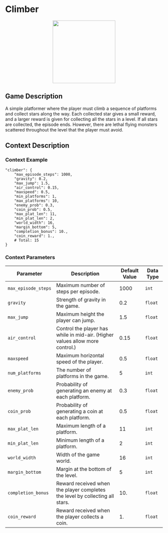 # Climber

<div style="text-align:center">
    <img src="https://raw.githubusercontent.com/openai/procgen/master/screenshots/climber.png" width="200px">
</div>

## Game Description
A simple platformer where the player must climb a sequence of platforms and collect stars along the way. Each collected star gives a small reward, and a larger reward is given for collecting all the stars in a level. If all stars are collected, the episode ends. However, there are lethal flying monsters scattered throughout the level that the player must avoid.

## Context Description

### Context Example
```
"climber": {
    "max_episode_steps": 1000,
    "gravity": 0.2,
    "max_jump": 1.5,
    "air_control": 0.15,
    "maxspeed": 0.5,
    "min_platforms": 1,
    "max_platforms": 10,
    "enemy_prob": 0.3,
    "coin_prob": 0.5,
    "max_plat_len": 11,
    "min_plat_len": 2,
    "world_width": 16,
    "margin_bottom": 5,
    "completion_bonus": 10.,
    "coin_reward": 1.,
    # Total: 15
}
```

### Context Parameters
| Parameter | Description | Default Value | Data Type |
|-----------|-------------|---------------|-----------|
|`max_episode_steps`| Maximum number of steps per episode. | 1000 | `int` |
|`gravity`| Strength of gravity in the game. | 0.2 | `float` |
|`max_jump`| Maximum height the player can jump. | 1.5 | `float` |
|`air_control`| Control the player has while in mid-air. (Higher values allow more control.) | 0.15 | `float` |
|`maxspeed`| Maximum horizontal speed of the player. | 0.5 | `float` |
|`num_platforms`| The number of platforms in the game. | 5 | `int` |
|`enemy_prob`| Probability of generating an enemy at each platform. | 0.3 | `float` |
|`coin_prob`| Probability of generating a coin at each platform. | 0.5 | `float` |
|`max_plat_len`| Maximum length of a platform. | 11 | `int` |
|`min_plat_len`| Minimum length of a platform. | 2 | `int` |
|`world_width`| Width of the game world. | 16 | `int` |
|`margin_bottom`| Margin at the bottom of the level. | 5 | `int` |
|`completion_bonus`| Reward received when the player completes the level by collecting all stars. | 10. | `float` |
|`coin_reward`| Reward received when the player collects a coin. | 1. | `float` |
